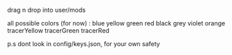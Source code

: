 drag n drop into user/mods

all possible colors (for now) :
blue
yellow
green
red
black
grey
violet
orange
tracerYellow
tracerGreen
tracerRed

p.s dont look in config/keys.json, for your own safety
